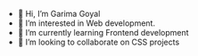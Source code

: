 - 👋 Hi, I’m Garima Goyal
- 👀 I’m interested in Web development.
- 🌱 I’m currently learning Frontend development
- 💞️ I’m looking to collaborate on CSS projects
